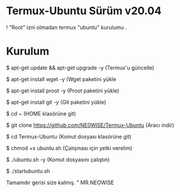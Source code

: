 # Termux-Ubuntu  Sürüm v20.04 

! "Root" izni olmadan termux "ubuntu" kurulumu .

# Kurulum

$ apt-get update && apt-get upgrade -y  (Termux'u güncelle)

$ apt-get install wget -y  (Wget paketini yükle

$ apt-get install proot -y  (Proot paketini yükle)

$ apt-get install git -y  (Git paketini yükle)

$ cd ~  (HOME klasörüne git)

$ git clone https://github.com/NE0WISE/Termux-Ubuntu  (Aracı indir)

$ cd Termux-Ubuntu  (Komut dosyası klasörüne git)

$ chmod +x ubuntu.sh  (Çalışması için yetki verelim)

$ ./ubuntu.sh -y  (Komut dosyasını çalıştın)

$ ./startubuntu.sh 

Tamamdır gerisi size kalmış.   "  MR.NEOWISE
